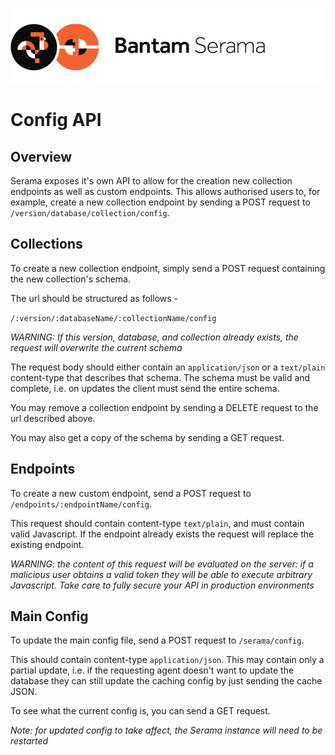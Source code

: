 ![Serama](../serama.png)

# Config API

## Overview

Serama exposes it's own API to allow for the creation new collection endpoints as well as custom endpoints. This allows authorised users to, for example, create a new collection endpoint by sending a POST request to `/version/database/collection/config`.

## Collections

To create a new collection endpoint, simply send a POST request containing the new collection's schema.

The url should be structured as follows -

`/:version/:databaseName/:collectionName/config`

_WARNING: If this version, database, and collection already exists, the request will overwrite the current schema_

The request body should either contain an `application/json` or a `text/plain` content-type that describes that schema. The schema must be valid and complete, i.e. on updates the client must send the entire schema.

You may remove a collection endpoint by sending a DELETE request to the url described above.

You may also get a copy of the schema by sending a GET request.

## Endpoints

To create a new custom endpoint, send a POST request to `/endpoints/:endpointName/config`.

This request should contain content-type `text/plain`, and must contain valid Javascript. If the endpoint already exists the request will replace the existing endpoint.

_WARNING: the content of this request will be evaluated on the server: if a malicious user obtains a valid token they will be able to execute arbitrary Javascript. Take care to fully secure your API in production environments_

## Main Config

To update the main config file, send a POST request to `/serama/config`.

This should contain content-type `application/json`. This may contain only a partial update, i.e. if the requesting agent doesn't want to update the database they can still update the caching config by just sending the cache JSON.

To see what the current config is, you can send a GET request.

_Note: for updated config to take affect, the Serama instance will need to be restarted_